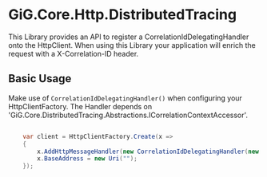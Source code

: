 # GiG.Core.Http.DistributedTracing

This Library provides an API to register a CorrelationIdDelegatingHandler onto the HttpClient.
When using this Library your application will enrich the request with a X-Correlation-ID header.

## Basic Usage

Make use of `CorrelationIdDelegatingHandler()` when configuring your HttpClientFactory. The Handler depends on 'GiG.Core.DistributedTracing.Abstractions.ICorrelationContextAccessor'.


```csharp

	var client = HttpClientFactory.Create(x =>
	{
		x.AddHttpMessageHandler(new CorrelationIdDelegatingHandler(new CorrelationContextAccessor()));
		x.BaseAddress = new Uri("");
	});

```
